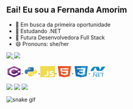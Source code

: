 ## Eai! Eu sou a Fernanda Amorim

- 🔭 Em busca da primeira oportunidade
- 🌱 Estudando .NET
- 👯 Futura Desenvolvedora Full Stack
- 😄 Pronouns: she/her

<div>
  <a href="https://www.linkedin.com/in/amorim-fernanda/">
    <img height="180em" src="https://github-readme-stats.vercel.app/api?username=amorimfe7&show_icons=true&theme=dark&include_all_commits=tru&count_private=true"/>
    <img height="180em" src="https://github-readme-stats.vercel.app/api/top-langs/?username=amorimfe7&layout=compact&langs_count=16&theme=dark"/>
</div>

<div style="display: inline_block"><br>
  <img align="center" alt="Amorim-Csharp" height="30" width="40" src="https://raw.githubusercontent.com/devicons/devicon/master/icons/csharp/csharp-original.svg">
  <img align="center" alt="Amorim-Python" height="30" width="40" src="https://raw.githubusercontent.com/devicons/devicon/master/icons/python/python-original.svg">
  <img align="center" alt="Amorim-Js" height="30" width="40" src="https://raw.githubusercontent.com/devicons/devicon/master/icons/javascript/javascript-plain.svg">
  <img align="center" alt="Amorim-HTML" height="30" width="40" src="https://raw.githubusercontent.com/devicons/devicon/master/icons/html5/html5-original.svg">
  <img align="center" alt="Amorim-CSS" height="30" width="40" src="https://raw.githubusercontent.com/devicons/devicon/master/icons/css3/css3-original.svg">
  <img align="center" alt="Amorim-CSS" height="30" width="40" src="https://raw.githubusercontent.com/devicons/devicon/master/icons/dot-net/dot-net-plain-wordmark.svg">
</div>

<div style="display: inline_block"><br>
  <a href="https://www.linkedin.com/in/amorim-fernanda/" target="_blank"><img src="https://img.shields.io/badge/-LinkedIn-%230077B5?style=for-the-badge&logo=linkedin&logoColor=white" target="_blank"></a>
  <a href = "mailto:amorimfe7@gmail.com"><img src="https://img.shields.io/badge/-Gmail-%23333?style=for-the-badge&logo=gmail&logoColor=white" target="_blank"></a>
  <a href="https://instagram.com/amorimfe7" target="_blank"><img src="https://img.shields.io/badge/-Instagram-%23E4405F?style=for-the-badge&logo=instagram&logoColor=white"       target="_blank"></a>
</div>

![snake gif](https://github.com/amorimfe7/amorimfe7/blob/output/github-contribution-grid-snake.svg)
